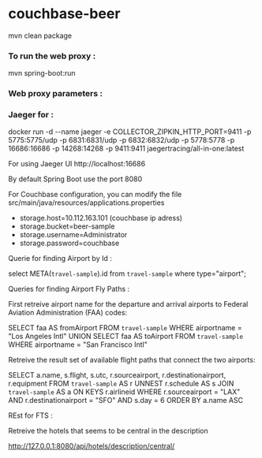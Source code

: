 # couchbase-beer

mvn clean package

### To run the web proxy :

mvn spring-boot:run

### Web proxy parameters :

### Jaeger for  :

docker run -d --name jaeger -e COLLECTOR_ZIPKIN_HTTP_PORT=9411 -p 5775:5775/udp -p 6831:6831/udp -p 6832:6832/udp -p 5778:5778 -p 16686:16686 -p 14268:14268 -p 9411:9411 jaegertracing/all-in-one:latest

For using Jaeger UI http://localhost:16686

By default Spring Boot use the port 8080

For Couchbase configuration, you can modify the file src/main/java/resources/applications.properties

* storage.host=10.112.163.101 (couchbase ip adress)
* storage.bucket=beer-sample
* storage.username=Administrator
* storage.password=couchbase

Querie for finding Airport by Id :

select META(`travel-sample`).id from `travel-sample` where type="airport";

Queries for finding Airport Fly Paths :

First retreive airport name for the departure and arrival airports to Federal Aviation Administration (FAA) codes:

SELECT faa AS fromAirport FROM `travel-sample` WHERE airportname = "Los Angeles Intl"
  UNION SELECT faa AS toAirport FROM `travel-sample` WHERE airportname = "San Francisco Intl"
  
Retreive the result set of available flight paths that connect the two airports:  
  
SELECT a.name, s.flight, s.utc, r.sourceairport, r.destinationairport, r.equipment
  FROM `travel-sample` AS r
  UNNEST r.schedule AS s
  JOIN `travel-sample` AS a ON KEYS r.airlineid
  WHERE r.sourceairport = "LAX" AND r.destinationairport = "SFO" AND s.day = 6
  ORDER BY a.name ASC

  
REst for FTS :

Retreive the hotels that seems to be central in the description

http://127.0.0.1:8080/api/hotels/description/central/